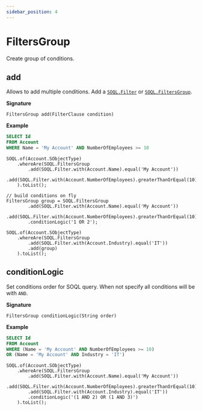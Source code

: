 ```yaml
---
sidebar_position: 4
---
```


# FiltersGroup

Create group of conditions.

## add

Allows to add multiple conditions.
Add a [`SOQL.Filter`](soql-filter.md) or [`SOQL.FiltersGroup`](soql-filters-group.md).

**Signature**

```apex
FiltersGroup add(FilterClause condition)
```

**Example**

```sql
SELECT Id
FROM Account
WHERE Name = 'My Account' AND NumberOfEmployees >= 10
```
```apex
SOQL.of(Account.SObjectType)
    .whereAre(SOQL.FiltersGroup
        .add(SOQL.Filter.with(Account.Name).equal('My Account'))
        .add(SOQL.Filter.with(Account.NumberOfEmployees).greaterThanOrEqual(10))
    ).toList();
```

```apex
// build conditions on fly
FiltersGroup group = SOQL.FiltersGroup
        .add(SOQL.Filter.with(Account.Name).equal('My Account'))
        .add(SOQL.Filter.with(Account.NumberOfEmployees).greaterThanOrEqual(10))
        .conditionLogic('1 OR 2');

SOQL.of(Account.SObjectType)
    .whereAre(SOQL.FiltersGroup
        .add(SOQL.Filter.with(Account.Industry).equal('IT'))
        .add(group)
    ).toList();
```

## conditionLogic

Set conditions order for SOQL query.
When not specify all conditions will be with `AND`.

**Signature**

```apex
FiltersGroup conditionLogic(String order)
```

**Example**

```sql
SELECT Id
FROM Account
WHERE (Name = 'My Account' AND NumberOfEmployees >= 10)
OR (Name = 'My Account' AND Industry = 'IT')
```
```apex
SOQL.of(Account.SObjectType)
    .whereAre(SOQL.FiltersGroup
        .add(SOQL.Filter.with(Account.Name).equal('My Account'))
        .add(SOQL.Filter.with(Account.NumberOfEmployees).greaterThanOrEqual(10))
        .add(SOQL.Filter.with(Account.Industry).equal('IT'))
        .conditionLogic('(1 AND 2) OR (1 AND 3)')
    ).toList();
```
